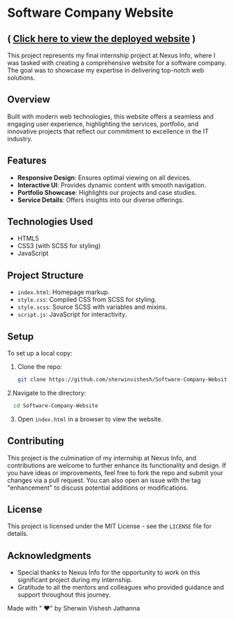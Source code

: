 # Software Company Website    
## ( [Click here to view the deployed website](https://sherwinvishesh.github.io/Software-Company-Website/) )

This project represents my final internship project at Nexus Info, where I was tasked with creating a comprehensive website for a software company. The goal was to showcase my expertise in delivering top-notch web solutions.

## Overview

Built with modern web technologies, this website offers a seamless and engaging user experience, highlighting the services, portfolio, and innovative projects that reflect our commitment to excellence in the IT industry.

## Features

- **Responsive Design**: Ensures optimal viewing on all devices.
- **Interactive UI**: Provides dynamic content with smooth navigation.
- **Portfolio Showcase**: Highlights our projects and case studies.
- **Service Details**: Offers insights into our diverse offerings.

## Technologies Used

- HTML5
- CSS3 (with SCSS for styling)
- JavaScript

## Project Structure

- `index.html`: Homepage markup.
- `style.css`: Compiled CSS from SCSS for styling.
- `style.scss`: Source SCSS with variables and mixins.
- `script.js`: JavaScript for interactivity.

## Setup

To set up a local copy:

1. Clone the repo:
   ```sh
   git clone https://github.com/sherwinvishesh/Software-Company-Website.git
   ```
 2.Navigate to the directory:
 ```sh
   cd Software-Company-Website
   ```
3. Open `index.html` in a browser to view the website.

 ## Contributing

This project is the culmination of my internship at Nexus Info, and contributions are welcome to further enhance its functionality and design. If you have ideas or improvements, feel free to fork the repo and submit your changes via a pull request. You can also open an issue with the tag "enhancement" to discuss potential additions or modifications.


## License

This project is licensed under the MIT License - see the `LICENSE` file for details.

## Acknowledgments

- Special thanks to Nexus Info for the opportunity to work on this significant project during my internship.
- Gratitude to all the mentors and colleagues who provided guidance and support throughout this journey.


Made with " ♥" by Sherwin Vishesh Jathanna

